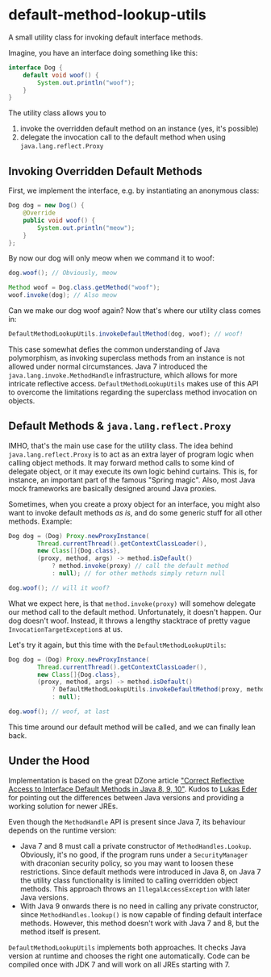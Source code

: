 # default-method-lookup-utils

A small utility class for invoking default interface methods.

Imagine, you have an interface doing something like this:

```java
interface Dog {
    default void woof() {
        System.out.println("woof");
    }
}
```

The utility class allows you to

1. invoke the overridden default method on an instance (yes, it's possible)
2. delegate the invocation call to the default method when using `java.lang.reflect.Proxy`

## Invoking Overridden Default Methods

First, we implement the interface, e.g. by instantiating an anonymous class:

```java
Dog dog = new Dog() {
    @Override
    public void woof() {
        System.out.println("meow");
    }
};
```

By now our dog will only meow when we command it to woof:

```java
dog.woof(); // Obviously, meow

Method woof = Dog.class.getMethod("woof");
woof.invoke(dog); // Also meow
```

Can we make our dog woof again? Now that's where our utility class comes in:

```java
DefaultMethodLookupUtils.invokeDefaultMethod(dog, woof); // woof!
```

This case somewhat defies the common understanding of Java polymorphism, as invoking superclass methods from an instance
is not allowed under normal circumstances. Java 7 introduced the `java.lang.invoke.MethodHandle` infrastructure, which
allows for more intricate reflective access. `DefaultMethodLookupUtils` makes use of this API to overcome the
limitations regarding the superclass method invocation on objects.

## Default Methods & `java.lang.reflect.Proxy`

IMHO, that's the main use case for the utility class. The idea behind `java.lang.reflect.Proxy` is to act as an extra
layer of program logic when calling object methods. It may forward method calls to some kind of delegate object, or it
may execute its own logic behind curtains. This is, for instance, an important part of the famous "Spring magic". Also,
most Java mock frameworks are basically designed around Java proxies.

Sometimes, when you create a proxy object for an interface, you might also want to invoke default methods _as is_, and
do some generic stuff for all other methods. Example:
```java
Dog dog = (Dog) Proxy.newProxyInstance(
        Thread.currentThread().getContextClassLoader(),
        new Class[]{Dog.class},
        (proxy, method, args) -> method.isDefault()
            ? method.invoke(proxy) // call the default method
            : null); // for other methods simply return null

dog.woof(); // will it woof?
```

What we expect here, is that `method.invoke(proxy)` will somehow delegate our method call to the default method.
Unfortunately, it doesn't happen. Our dog doesn't woof. Instead, it throws a lengthy stacktrace of pretty
vague `InvocationTargetException`s at us.

Let's try it again, but this time with the `DefaultMethodLookupUtils`:
```java
Dog dog = (Dog) Proxy.newProxyInstance(
        Thread.currentThread().getContextClassLoader(),
        new Class[]{Dog.class},
        (proxy, method, args) -> method.isDefault()
            ? DefaultMethodLookupUtils.invokeDefaultMethod(proxy, method, args)
            : null);

dog.woof(); // woof, at last
```

This time around our default method will be called, and we can finally lean back.

## Under the Hood

Implementation is based on the great DZone
article ["Correct Reflective Access to Interface Default Methods in Java 8, 9, 10"](https://dzone.com/articles/correct-reflective-access-to-interface-default-methods).
Kudos to [Lukas Eder](https://github.com/lukaseder) for pointing out the differences between Java versions and
providing a working solution for newer JREs.

Even though the `MethodHandle` API is present since Java 7, its behaviour depends on the runtime version:

* Java 7 and 8 must call a private constructor of `MethodHandles.Lookup`. Obviously, it's no good, if the program runs
  under a `SecurityManager` with draconian security policy, so you may want to loosen these restrictions. Since default
  methods were introduced in Java 8, on Java 7 the utility class functionality is limited to calling overridden object
  methods. This approach throws an `IllegalAccessException` with later Java versions.
* With Java 9 onwards there is no need in calling any private constructor, since `MethodHandles.lookup()` is now capable
  of finding default interface methods. However, this method doesn't work with Java 7 and 8, but the method itself is
  present.

`DefaultMethodLookupUtils` implements both approaches. It checks Java version at runtime and chooses the right one
automatically. Code can be compiled once with JDK 7 and will work on all JREs starting with 7.